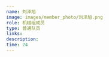 ```yaml
---
name: 刘泽旭
image: images/member_photo/刘泽旭.png
role: 机械组成员
type: 普通队员
links:
description:
time: 24
---
```


